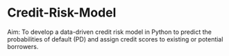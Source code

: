 # Credit-Risk-Model

Aim: To develop a data-driven credit risk model in Python to predict the probabilities of default (PD) and assign credit scores to existing or potential borrowers.

